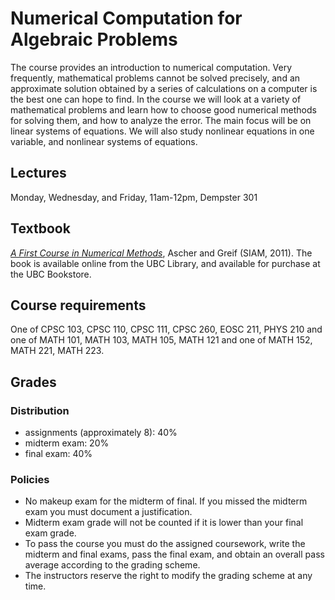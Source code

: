 
# Numerical Computation for Algebraic Problems

The course provides an introduction to numerical computation. Very
frequently, mathematical problems cannot be solved precisely, and an
approximate solution obtained by a series of calculations on a
computer is the best one can hope to find. In the course we will look
at a variety of mathematical problems and learn how to choose good
numerical methods for solving them, and how to analyze the error. The
main focus will be on linear systems of equations. We will also study
nonlinear equations in one variable, and nonlinear systems of
equations.

## Lectures

Monday, Wednesday, and Friday, 11am-12pm, Dempster 301

## Textbook

*[A First Course in Numerical Methods](http://bookstore.siam.org/cs07/)*,
 Ascher and Greif (SIAM, 2011). The book is available online from the
 UBC Library, and available for purchase at the UBC Bookstore.

## Course requirements

One of CPSC 103, CPSC 110, CPSC 111, CPSC 260, EOSC 211, PHYS 210 and
one of MATH 101, MATH 103, MATH 105, MATH 121 and one of MATH 152,
MATH 221, MATH 223.

## Grades

### Distribution
- assignments (approximately 8): 40%
- midterm exam: 20%
- final exam: 40%

### Policies

- No makeup exam for the midterm of final. If you missed the
midterm exam you must document a justification.
- Midterm exam grade will not be counted if it is lower than
your final exam grade.
- To pass the course you must do the assigned
coursework, write the midterm and final exams, pass the final exam,
and obtain an overall pass average according to the grading
scheme.
- The instructors reserve the right to modify the grading scheme at any
time.

